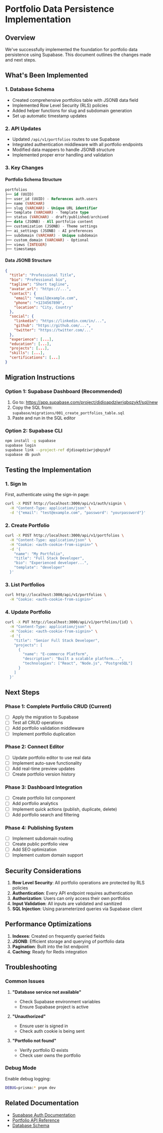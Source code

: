 # Portfolio Data Persistence Implementation

## Overview

We've successfully implemented the foundation for portfolio data persistence using Supabase. This document outlines the changes made and next steps.

## What's Been Implemented

### 1. Database Schema

- Created comprehensive portfolios table with JSONB data field
- Implemented Row Level Security (RLS) policies
- Added helper functions for slug and subdomain generation
- Set up automatic timestamp updates

### 2. API Updates

- Updated `/api/v1/portfolios` routes to use Supabase
- Integrated authentication middleware with all portfolio endpoints
- Modified data mappers to handle JSONB structure
- Implemented proper error handling and validation

### 3. Key Changes

#### Portfolio Schema Structure

```sql
portfolios
├── id (UUID)
├── user_id (UUID) - References auth.users
├── name (VARCHAR)
├── slug (VARCHAR) - Unique URL identifier
├── template (VARCHAR) - Template type
├── status (VARCHAR) - draft/published/archived
├── data (JSONB) - All portfolio content
├── customization (JSONB) - Theme settings
├── ai_settings (JSONB) - AI preferences
├── subdomain (VARCHAR) - Unique subdomain
├── custom_domain (VARCHAR) - Optional
├── views (INTEGER)
├── timestamps
```

#### Data JSONB Structure

```json
{
  "title": "Professional Title",
  "bio": "Professional bio",
  "tagline": "Short tagline",
  "avatar_url": "https://...",
  "contact": {
    "email": "email@example.com",
    "phone": "+1234567890",
    "location": "City, Country"
  },
  "social": {
    "linkedin": "https://linkedin.com/in/...",
    "github": "https://github.com/...",
    "twitter": "https://twitter.com/..."
  },
  "experience": [...],
  "education": [...],
  "projects": [...],
  "skills": [...],
  "certifications": [...]
}
```

## Migration Instructions

### Option 1: Supabase Dashboard (Recommended)

1. Go to: https://app.supabase.com/project/djdioapdziwrjqbqzykf/sql/new
2. Copy the SQL from: `supabase/migrations/001_create_portfolios_table.sql`
3. Paste and run in the SQL editor

### Option 2: Supabase CLI

```bash
npm install -g supabase
supabase login
supabase link --project-ref djdioapdziwrjqbqzykf
supabase db push
```

## Testing the Implementation

### 1. Sign In

First, authenticate using the sign-in page:

```bash
curl -X POST http://localhost:3000/api/v1/auth/signin \
  -H "Content-Type: application/json" \
  -d '{"email": "test@example.com", "password": "yourpassword"}'
```

### 2. Create Portfolio

```bash
curl -X POST http://localhost:3000/api/v1/portfolios \
  -H "Content-Type: application/json" \
  -H "Cookie: <auth-cookie-from-signin>" \
  -d '{
    "name": "My Portfolio",
    "title": "Full Stack Developer",
    "bio": "Experienced developer...",
    "template": "developer"
  }'
```

### 3. List Portfolios

```bash
curl http://localhost:3000/api/v1/portfolios \
  -H "Cookie: <auth-cookie-from-signin>"
```

### 4. Update Portfolio

```bash
curl -X PUT http://localhost:3000/api/v1/portfolios/{id} \
  -H "Content-Type: application/json" \
  -H "Cookie: <auth-cookie-from-signin>" \
  -d '{
    "title": "Senior Full Stack Developer",
    "projects": [
      {
        "name": "E-commerce Platform",
        "description": "Built a scalable platform...",
        "technologies": ["React", "Node.js", "PostgreSQL"]
      }
    ]
  }'
```

## Next Steps

### Phase 1: Complete Portfolio CRUD (Current)

- [ ] Apply the migration to Supabase
- [ ] Test all CRUD operations
- [ ] Add portfolio validation middleware
- [ ] Implement portfolio duplication

### Phase 2: Connect Editor

- [ ] Update portfolio editor to use real data
- [ ] Implement auto-save functionality
- [ ] Add real-time preview updates
- [ ] Create portfolio version history

### Phase 3: Dashboard Integration

- [ ] Create portfolio list component
- [ ] Add portfolio analytics
- [ ] Implement quick actions (publish, duplicate, delete)
- [ ] Add portfolio search and filtering

### Phase 4: Publishing System

- [ ] Implement subdomain routing
- [ ] Create public portfolio view
- [ ] Add SEO optimization
- [ ] Implement custom domain support

## Security Considerations

1. **Row Level Security**: All portfolio operations are protected by RLS policies
2. **Authentication**: Every API endpoint requires authentication
3. **Authorization**: Users can only access their own portfolios
4. **Input Validation**: All inputs are validated and sanitized
5. **SQL Injection**: Using parameterized queries via Supabase client

## Performance Optimizations

1. **Indexes**: Created on frequently queried fields
2. **JSONB**: Efficient storage and querying of portfolio data
3. **Pagination**: Built into the list endpoint
4. **Caching**: Ready for Redis integration

## Troubleshooting

### Common Issues

1. **"Database service not available"**

   - Check Supabase environment variables
   - Ensure Supabase project is active

2. **"Unauthorized"**

   - Ensure user is signed in
   - Check auth cookie is being sent

3. **"Portfolio not found"**
   - Verify portfolio ID exists
   - Check user owns the portfolio

### Debug Mode

Enable debug logging:

```bash
DEBUG=prisma:* pnpm dev
```

## Related Documentation

- [Supabase Auth Documentation](https://supabase.com/docs/guides/auth)
- [Portfolio API Reference](/docs/API_REFERENCE.md#portfolios)
- [Database Schema](/supabase/migrations/001_create_portfolios_table.sql)
